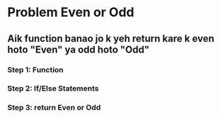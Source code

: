 # Problem Even or Odd

## Aik function banao jo k yeh return kare k even hoto "Even" ya odd hoto "Odd"

### Step 1: Function

### Step 2: If/Else Statements

### Step 3: return Even or Odd
